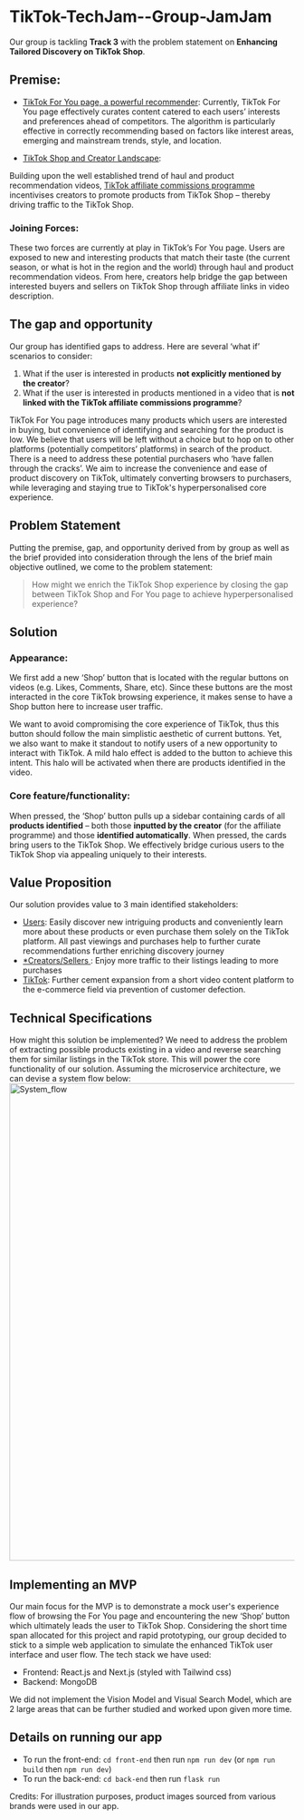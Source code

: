 # TikTok-TechJam--Group-JamJam

Our group is tackling **Track 3** with the problem statement on **Enhancing Tailored Discovery on TikTok Shop**.

## Premise:
* <ins>TikTok For You page, a powerful recommender</ins>:
Currently, TikTok For You page effectively curates content catered to each users’ interests and preferences ahead of competitors. The algorithm is particularly effective in correctly recommending based on factors like interest areas, emerging and mainstream trends, style, and location. 

* <ins>TikTok Shop and Creator Landscape</ins>:
  
Building upon the well established trend of haul and product recommendation videos, [TikTok affiliate commissions programme](https://seller-sg.TikTok.com/university/essay?knowledge_id=7999945010038530&default_language=en&identity=1) incentivises creators to promote products from TikTok Shop – thereby driving traffic to the TikTok Shop.

### Joining Forces:
These two forces are currently at play in TikTok’s For You page. Users are exposed to new and interesting products that match their taste (the current season, or what is hot in the region and the world) through haul and product recommendation videos. From here, creators help bridge the gap between interested buyers and sellers on TikTok Shop through affiliate links in video description. 

## The gap and opportunity
Our group has identified gaps to address. Here are several ‘what if’ scenarios to consider:
1. What if the user is interested in products **not explicitly mentioned by the creator**?
2. What if the user is interested in products mentioned in a video that is **not linked with the TikTok affiliate commissions programme**?

TikTok For You page introduces many products which users are interested in buying, but convenience of identifying and searching for the product is low. We believe that users will be left without a choice but to hop on to other platforms (potentially competitors’ platforms) in search of the product. There is a need to address these potential purchasers who ‘have fallen through the cracks’. We aim to increase the convenience and ease of product discovery on TikTok, ultimately converting browsers to purchasers, while leveraging and staying true to TikTok's hyperpersonalised core experience. 

## Problem Statement
Putting the premise, gap, and opportunity derived from by group as well as the brief provided into consideration through the lens of the brief main objective outlined, we come to the problem statement:

> How might we enrich the TikTok Shop experience by closing the gap between TikTok Shop and For You page to achieve hyperpersonalised experience?

## Solution
### Appearance:
We first add a new ‘Shop’ button that is located with the regular buttons on videos (e.g. Likes, Comments, Share, etc). Since these buttons are the most interacted in the core TikTok browsing experience, it makes sense to have a Shop button here to increase user traffic.

We want to avoid compromising the core experience of TikTok, thus this button should follow the main simplistic aesthetic of current buttons. Yet, we also want to make it standout to notify users of a new opportunity to interact with TikTok. A mild halo effect is added to the button to achieve this intent. This halo will be activated when there are products identified in the video. 

### Core feature/functionality:
When pressed, the ‘Shop’ button pulls up a sidebar containing cards of all **products identified** – both those **inputted by the creator** (for the affiliate programme) and those **identified automatically**. When pressed, the cards bring users to the TikTok Shop. We effectively bridge curious users to the TikTok Shop via appealing uniquely to their interests. 

## Value Proposition
Our solution provides value to 3 main identified stakeholders:
* <ins>Users</ins>: Easily discover new intriguing products and conveniently learn more about these products or even purchase them solely on the TikTok platform. All past viewings and purchases help to further curate recommendations further enriching discovery journey
* <ins> *Creators/Sellers </ins>: Enjoy more traffic to their listings leading to more purchases
* <ins>TikTok</ins>: Further cement expansion from a short video content platform to the e-commerce field via prevention of customer defection. 

## Technical Specifications
How might this solution be implemented?
We need to address the problem of extracting possible products existing in a video and reverse searching them for similar listings in the TikTok store. This will power the core functionality of our solution. Assuming the microservice architecture, we can devise a system flow below:
<img width="842" alt="System_flow" src="https://github.com/lMinHui/TikTok-TechJam--Group-JamJam/assets/123468516/a55b797f-5c8d-47df-8415-40bd92fa85f0">

## Implementing an MVP 
Our main focus for the MVP is to demonstrate a mock user's experience flow of browsing the For You page and encountering the new ‘Shop’ button which ultimately leads the user to TikTok Shop. Considering the short time span allocated for this project and rapid prototyping, our group decided to stick to a simple web application to simulate the enhanced TikTok user interface and user flow. 
The tech stack we have used:
* Frontend: React.js and Next.js (styled with Tailwind css)
* Backend: MongoDB

We did not implement the Vision Model and Visual Search Model, which are 2 large areas that can be further studied and worked upon given more time. 

## Details on running our app
* To run the front-end: `cd front-end` then run `npm run dev` (or `npm run build` then `npm run dev`)
* To run the back-end: `cd back-end` then run `flask run`


Credits: For illustration purposes, product images sourced from various brands were used in our app.
